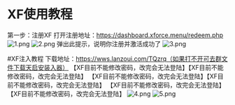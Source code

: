 # XF使用教程
第一步：注册XF
打开注册地址：https://dashboard.xforce.menu/redeem.php
![1.png](https://s2.loli.net/2022/04/11/hVHpWPERb8Ucoks.png)
![2.png](https://s2.loli.net/2022/04/11/2prMuJZXtglOHnL.png)
弹出此提示，说明你注册并激活成功了
![3.png](https://s2.loli.net/2022/04/11/CrdUG9J2qobLnyR.png)

#XF注入教程
下载地址：https://wws.lanzoui.com/TQzrq（如果打不开可去群文件下载天启安装入器）
【XF目前不能修改密码，改完会无法登陆】【XF目前不能修改密码，改完会无法登陆】
【XF目前不能修改密码，改完会无法登陆】【XF目前不能修改密码，改完会无法登陆】
【XF目前不能修改密码，改完会无法登陆】【XF目前不能修改密码，改完会无法登陆】
![4.png](https://s2.loli.net/2022/04/11/Uz5tf4V2kmniGpM.png)
![5.png](https://s2.loli.net/2022/04/11/dM9nFusY75tlrZ4.png)

